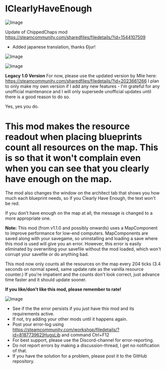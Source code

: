 # IClearlyHaveEnough

![Image](https://i.imgur.com/buuPQel.png)

Update of ChippedChaps mod
https://steamcommunity.com/sharedfiles/filedetails/?id=1544107509

- Added japanese translation, thanks Ɖjur!

![Image](https://i.imgur.com/pufA0kM.png)

	
![Image](https://i.imgur.com/Z4GOv8H.png)


**Legacy 1.0 Version**
For now, please use the updated version by Mlie here:
https://steamcommunity.com/sharedfiles/filedetails/?id=2023661266
I plan to only make my own version if I add any new features - I'm grateful for any unofficial maintenance and I will only supersede unofficial updates until there is a good reason to do so.

Yes, yes you do.

# This mod makes the resource readout when placing blueprints count all resources on the map. This is so that it won't complain even when you can see that you clearly have enough on the map.


The mod also changes the window on the architect tab that shows you how much each blueprint needs, so if you Clearly Have Enough, the text won't be red.

If you don't have enough on the map at all, the message is changed to a more appropriate one.

**Note:**
This mod (from v1.1.0 and possibly onwards) uses a MapComponent to improve performance for low-end computers. MapComponents are saved along with your savegame, so uninstalling and loading a save where this mod is used will give you an error. However, this error is easily eliminated by overwriting your savefile without the mod loaded, which won't corrupt your savefile or do anything bad.

This mod now only counts all the resources on the map every 204 ticks (3.4 seconds on normal speed, same update rate as the vanilla resource counter.) If you're impatient and the counts don't look correct, just advance time faster and it should update sooner.

**If you like/don't like this mod, please remember to rate!**


![Image](https://i.imgur.com/PwoNOj4.png)



-  See if the the error persists if you just have this mod and its requirements active.
-  If not, try adding your other mods until it happens again.
-  Post your error-log using https://steamcommunity.com/workshop/filedetails/?id=818773962]HugsLib and command Ctrl+F12
-  For best support, please use the Discord-channel for error-reporting.
-  Do not report errors by making a discussion-thread, I get no notification of that.
-  If you have the solution for a problem, please post it to the GitHub repository.




